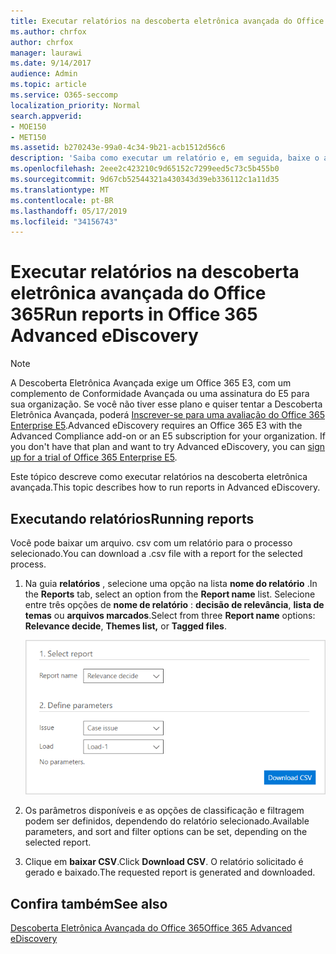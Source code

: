 ```yaml
---
title: Executar relatórios na descoberta eletrônica avançada do Office 365
ms.author: chrfox
author: chrfox
manager: laurawi
ms.date: 9/14/2017
audience: Admin
ms.topic: article
ms.service: O365-seccomp
localization_priority: Normal
search.appverid:
- MOE150
- MET150
ms.assetid: b270243e-99a0-4c34-9b21-acb1512d56c6
description: 'Saiba como executar um relatório e, em seguida, baixe o arquivo. csv na descoberta eletrônica avançada do Office 365.  '
ms.openlocfilehash: 2eee2c423210c9d65152c7299eed5c73c5b455b0
ms.sourcegitcommit: 9d67cb52544321a430343d39eb336112c1a11d35
ms.translationtype: MT
ms.contentlocale: pt-BR
ms.lasthandoff: 05/17/2019
ms.locfileid: "34156743"
---
```

# <a name="run-reports-in-office-365-advanced-ediscovery"></a><span data-ttu-id="381c8-103">Executar relatórios na descoberta eletrônica avançada do Office 365</span><span class="sxs-lookup"><span data-stu-id="381c8-103">Run reports in Office 365 Advanced eDiscovery</span></span>

> [!NOTE]
> <span data-ttu-id="381c8-p101">A Descoberta Eletrônica Avançada exige um Office 365 E3, com um complemento de Conformidade Avançada ou uma assinatura do E5 para sua organização. Se você não tiver esse plano e quiser tentar a Descoberta Eletrônica Avançada, poderá [Inscrever-se para uma avaliação do Office 365 Enterprise E5](https://go.microsoft.com/fwlink/p/?LinkID=698279).</span><span class="sxs-lookup"><span data-stu-id="381c8-p101">Advanced eDiscovery requires an Office 365 E3 with the Advanced Compliance add-on or an E5 subscription for your organization. If you don't have that plan and want to try Advanced eDiscovery, you can [sign up for a trial of Office 365 Enterprise E5](https://go.microsoft.com/fwlink/p/?LinkID=698279).</span></span> 
  
<span data-ttu-id="381c8-106">Este tópico descreve como executar relatórios na descoberta eletrônica avançada.</span><span class="sxs-lookup"><span data-stu-id="381c8-106">This topic describes how to run reports in Advanced eDiscovery.</span></span>
  
## <a name="running-reports"></a><span data-ttu-id="381c8-107">Executando relatórios</span><span class="sxs-lookup"><span data-stu-id="381c8-107">Running reports</span></span>

<span data-ttu-id="381c8-108">Você pode baixar um arquivo. csv com um relatório para o processo selecionado.</span><span class="sxs-lookup"><span data-stu-id="381c8-108">You can download a .csv file with a report for the selected process.</span></span>
  
1. <span data-ttu-id="381c8-109">Na guia **relatórios** , selecione uma opção na lista **nome do relatório** .</span><span class="sxs-lookup"><span data-stu-id="381c8-109">In the **Reports** tab, select an option from the **Report name** list.</span></span> <span data-ttu-id="381c8-110">Selecione entre três opções de **nome de relatório** : **decisão de relevância**, **lista de temas** ou **arquivos marcados**.</span><span class="sxs-lookup"><span data-stu-id="381c8-110">Select from three **Report name** options: **Relevance decide**, **Themes list,** or **Tagged files**.</span></span>
    
    ![Relatórios de análise de Descoberta Eletrônica](media/f16aee7a-508f-4acc-99bc-a2c8dec01312.png)
  
2. <span data-ttu-id="381c8-112">Os parâmetros disponíveis e as opções de classificação e filtragem podem ser definidos, dependendo do relatório selecionado.</span><span class="sxs-lookup"><span data-stu-id="381c8-112">Available parameters, and sort and filter options can be set, depending on the selected report.</span></span> 
    
3. <span data-ttu-id="381c8-113">Clique em **baixar CSV**.</span><span class="sxs-lookup"><span data-stu-id="381c8-113">Click **Download CSV**.</span></span> <span data-ttu-id="381c8-114">O relatório solicitado é gerado e baixado.</span><span class="sxs-lookup"><span data-stu-id="381c8-114">The requested report is generated and downloaded.</span></span>
    
## <a name="see-also"></a><span data-ttu-id="381c8-115">Confira também</span><span class="sxs-lookup"><span data-stu-id="381c8-115">See also</span></span>

[<span data-ttu-id="381c8-116">Descoberta Eletrônica Avançada do Office 365</span><span class="sxs-lookup"><span data-stu-id="381c8-116">Office 365 Advanced eDiscovery</span></span>](office-365-advanced-ediscovery.md)

